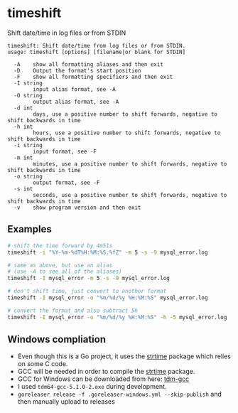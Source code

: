 # timeshift
Shift date/time in log files or from STDIN

```
timeshift: Shift date/time from log files or from STDIN.
usage: timeshift [options] [filename|or blank for STDIN]

  -A	show all formatting aliases and then exit
  -D	Output the format's start position
  -F	show all formatting specifiers and then exit
  -I string
    	input alias format, see -A
  -O string
    	output alias format, see -A
  -d int
    	days, use a positive number to shift forwards, negative to shift backwards in time
  -h int
    	hours, use a positive number to shift forwards, negative to shift backwards in time
  -i string
    	input format, see -F
  -m int
    	minutes, use a positive number to shift forwards, negative to shift backwards in time
  -o string
    	output format, see -F
  -s int
    	seconds, use a positive number to shift forwards, negative to shift backwards in time
  -v	show program version and then exit
```

## Examples

```bash
# shift the time forward by 4m51s
timeshift -i "%Y-%m-%dT%H:%M:%S.%fZ" -m 5 -s -9 mysql_error.log

# same as above, but use an alias
# (use -A to see all of the aliases)
timeshift -I mysql_error -m 5 -s -9 mysql_error.log

# don't shift time, just convert to another format
timeshift -I mysql_error -o "%m/%d/%y %H:%M:%S" mysql_error.log

# convert the format and also subtract 5h
timeshift -I mysql_error -o "%m/%d/%y %H:%M:%S" -h -5 mysql_error.log
```

## Windows compliation

* Even though this is a Go project, it uses the [strtime](https://github.com/knz/strtime) package which relies on some C code.
* GCC will be needed in order to compile the [strtime](https://github.com/knz/strtime) package.
* GCC for Windows can be downloaded from here: [tdm-gcc](http://tdm-gcc.tdragon.net/)
* I used `tdm64-gcc-5.1.0-2.exe` during development.
* `goreleaser release -f .goreleaser-windows.yml --skip-publish` and then manually upload to releases
